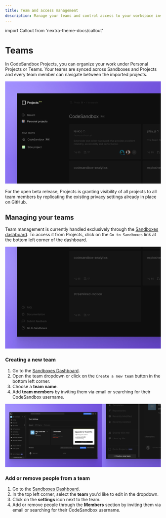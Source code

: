 ```yaml
---
title: Team and access management
description: Manage your teams and control access to your workspace inside CodeSandbox Projects
---
```


import Callout from 'nextra-theme-docs/callout'

# Teams

In CodeSandbox Projects, you can organize your work under Personal Projects or Teams. Your teams are synced across Sandboxes and Projects and every team member can navigate between the imported projects. 

![Teams in Projects](../images/teams-list.jpg)

For the open beta release, Projects is granting visibility of all projects to all team members by replicating the existing privacy settings already in place on GitHub. 


## Managing your teams

Team management is currently handled exclusively through the [Sandboxes dashboard](https://codesandbox.io/dashboard). To access it from Projects, click on the `Go to Sandboxes` link at the bottom left corner of the dashboard.

![Go to sandboxes to manage your team](../images/teams-go-to-sandboxes.jpg)

### Creating a new team

1. Go to the [Sandboxes Dashboard](https://codesandbox.io/dashboard).
1. Open the team dropdown or click on the `Create a new team` button in the bottom left corner.
1. Choose a **team name**.
1. Add **team members** by inviting them via email or searching for their CodeSandbox username.

![Manage your team](../images/teams-new.jpg)


### Add or remove people from a team

1. Go to the [Sandboxes Dashboard](https://codesandbox.io/dashboard).
1. In the top left corner, select the **team** you'd like to edit in the dropdown. 
1. Click on the **settings** icon next to the team.
1. Add or remove people through the **Members** section by inviting them via email or searching for their CodeSandbox username.

